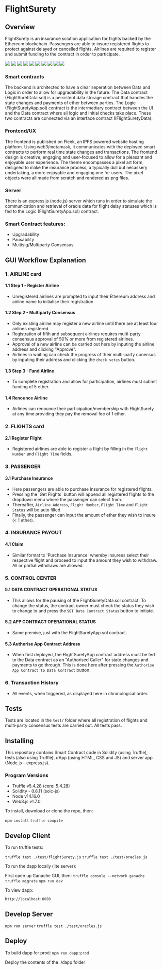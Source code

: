 # FlightSurety

## Overview
FlightSurety is an insurance solution application for flights backed by the Ethereum blockchain. Passengers are able to insure registered flights to protect against delayed or cancelled flights. Airlines are required to register and submit funding to the contract in order to participate. 

![](./src/dapp/images/SS1.png)
![](./src/dapp/images/SS2.png)
![](./src/dapp/images/SS3.png)
![](./src/dapp/images/SS4.png)
![](./src/dapp/images/SS5.png)
![](./src/dapp/images/SS6.png)
![](./src/dapp/images/SS7.png)
![](./src/dapp/images/SS8.png)
![](./src/dapp/images/SS9.png)
![](./src/dapp/images/SS10.png)


### Smart contracts
The backend is architected to have a clear seperation between Data and Logic in order to allow for upgradability in the future. The Data contract (FlightSuretData.sol) is a persistent data storage contract that handles the state changes and payments of ether between parties. The Logic (FlightSuretyApp.sol) contract is the intermediary contract between the UI and the Data contract where all logic and initial checks take place. These two contracts are connected via an interface contract (IFlightSuretyData). 

### Frontend/UX
The frontend is published on Fleek, an IPFS powered website hosting platform. Using web3/metamask, it communicates with the deployed smart contracts to perform real time state changes and transactions. The frontend design is creative, engaging and user-focused to allow for a pleasant and enjoyable user experience. The theme encompasses a pixel art form, designed to make the insurance process, a typically dull but necassery undertaking, a more enjoyable and engaging one for users. The pixel objects were all made from scratch and rendered as png files. 

### Server
There is an express.js (node.js) server which runs in order to simulate the communication and retrieval of oracle data for flight delay statuses which is fed to the Logic (FlightSuretyApp.sol) contract. 

### Smart Contract features:
- Upgradability 
- Pausability
- Multisig/Multiparty Consensus


## GUI Workflow Explanation

### 1. AIRLINE card
#### 1.1 Step 1 - Register Airline
- Unregistered airlines are prompted to input their Ethereum address and airline name to initialise their registration. 
#### 1.2 Step 2 - Multiparty Consensus
- Only existing airline may register a new airline until there are at least four airlines registered. 
- Registration of fifth and subsequent airlines requires multi-party consensus approval of 50% or more from registered airlines.
- Approval of a new airline can be carried out here by inputing the airline address and clicking "Approve".
- Airlines in waiting can check the progress of their multi-party conensus by inputing their address and clicking the `check votes` button. 
#### 1.3 Step 3 - Fund Airline 
- To complete registration and allow for participation, airlines must submit funding of 5 ether. 
#### 1.4 Renounce Airline
-  Airlines can renounce their participation/membership with FlightSurety at any time providing they pay the removal fee of 1 ether.

### 2. FLIGHTS card 
#### 2.1 Register Flight
- Registered airlines are able to register a flight by filling in the `Flight Number` and `Flight Time` fields. 

### 3. PASSENGER
#### 3.1 Purchase Insurance
- Here passengers are able to purchase insurance for registered flights. 
- Pressing the 'Get Flights` button will append all registered flights to the dropdown menu where the passenger can select from.
- Thereafter, `Airline Address`, `Flight Number`, `Flight Time` and `Flight Status` will be auto filled. 
- Finally, the passenger can input the amount of ether they wish to insure (< 1 ether).

### 4. INSURANCE PAYOUT
#### 4.1 Claim 
- Similar format to 'Purchase Insurance' whereby insurees select their respective flight and proceed to input the amount they wish to withdraw. All or partial withdraws are allowed.

### 5. CONTROL CENTER
#### 5.1 DATA CONTRACT OPERATIONAL STATUS
- This allows for the pausing of the FlightSuretyData.sol contract. To change the status, the contract owner must check the status they wish to change to and press the `SET Data Contract Status` button to initiate. 
#### 5.2 APP CONTRACT OPERATIONAL STATUS
- Same premise, just with the FlightSuretyApp.sol contract. 
#### 5.3 Authorise App Contract Address
- When first deployed, the FlightSuretyApp contract address must be fed to the Data contract as an "Authorised Caller" for state changes and payments to go through. This is done here after pressing the `Authorise App Contract to Data Contract` button.

### 6. Transaction History
- All events, when triggered, as displayed here in chronological order. 


## Tests 
Tests are located in the `test/` folder where all registration of flights and multi-party consensus tests are carried out. All tests pass. 


## Installing

This repository contains Smart Contract code in Solidity (using Truffle), tests (also using Truffle), dApp (using HTML, CSS and JS) and server app (Node.js - express.js).

### Program Versions
- Truffle v5.4.28 (core: 5.4.28)
- Solidity - 0.8.11 (solc-js)
- Node v14.16.0
- Web3.js v1.7.0

To install, download or clone the repo, then:

`npm install`
`truffle compile`

## Develop Client

To run truffle tests:

`truffle test ./test/flightSurety.js`
`truffle test ./test/oracles.js`

To run the dapp locally (lite server):

First open up Ganache GUI, then: 
`truffle console --network ganache`
`truffle migrate`
`npm run dev`

To view dapp:

`http://localhost:8000`

## Develop Server

`npm run server`
`truffle test ./test/oracles.js`

## Deploy

To build dapp for prod:
`npm run dapp:prod`

Deploy the contents of the ./dapp folder